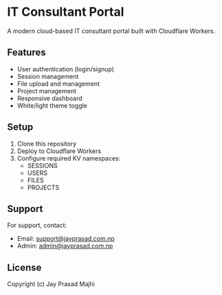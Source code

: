 # IT Consultant Portal

A modern cloud-based IT consultant portal built with Cloudflare Workers.

## Features
- User authentication (login/signup)
- Session management
- File upload and management
- Project management
- Responsive dashboard
- White/light theme toggle

## Setup
1. Clone this repository
2. Deploy to Cloudflare Workers
3. Configure required KV namespaces:
   - SESSIONS
   - USERS
   - FILES
   - PROJECTS

## Support
For support, contact:
- Email: support@jayprasad.com.np
- Admin: admin@jayprasad.com.np

## License
Copyright (c) Jay Prasad Majhi
